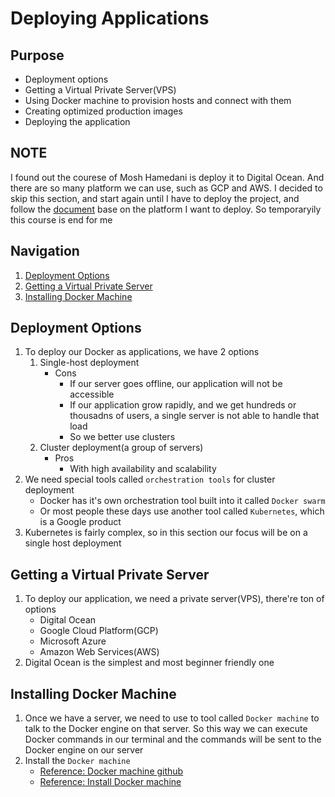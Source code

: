 # Deploying Applications

## Purpose

- Deployment options
- Getting a Virtual Private Server(VPS)
- Using Docker machine to provision hosts and connect with them
- Creating optimized production images
- Deploying the application

## NOTE

I found out the courese of Mosh Hamedani is deploy it to Digital Ocean. And there are so many platform we can use, such as GCP and AWS.
I decided to skip this section, and start again until I have to deploy the project, and follow the [document](https://docker-docs.netlify.app/machine/overview/) base on the platform I want to deploy.
So temporaryily this course is end for me

## Navigation

1. [Deployment Options](#deployment-options)
1. [Getting a Virtual Private Server](#getting-a-virtual-private-server)
1. [Installing Docker Machine](#installing-docker-machine)

## Deployment Options

1. To deploy our Docker as applications, we have 2 options
   1. Single-host deployment
      - Cons
        - If our server goes offline, our application will not be accessible
        - If our application grow rapidly, and we get hundreds or thousadns of users, a single server is not able to handle that load
        - So we better use clusters
   1. Cluster deployment(a group of servers)
      - Pros
        - With high availability and scalability
1. We need special tools called `orchestration tools` for cluster deployment
   - Docker has it's own orchestration tool built into it called `Docker swarm`
   - Or most people these days use another tool called `Kubernetes`, which is a Google product
1. Kubernetes is fairly complex, so in this section our focus will be on a single host deployment

## Getting a Virtual Private Server

1. To deploy our application, we need a private server(VPS), there're ton of options
   - Digital Ocean
   - Google Cloud Platform(GCP)
   - Microsoft Azure
   - Amazon Web Services(AWS)
1. Digital Ocean is the simplest and most beginner friendly one

## Installing Docker Machine

1. Once we have a server, we need to use to tool called `Docker machine` to talk to the Docker engine on that server. So this way we can execute Docker commands in our terminal and the commands will be sent to the Docker engine on our server
1. Install the `Docker machine`
   - [Reference: Docker machine github](https://github.com/docker/machine)
   - [Reference: Install Docker machine](https://docker-docs.netlify.app/machine/install-machine/)

